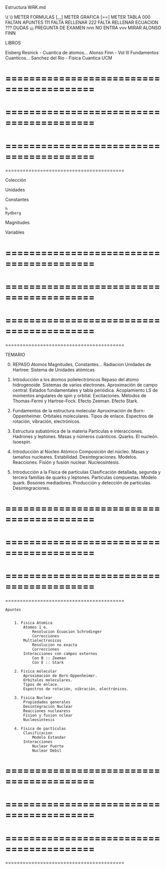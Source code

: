 Estructura WRK.md

\\( \\)	 METER FORMULAS
[__]		METER GRAFICA
[==]		METER TABLA
000		 FALTAN APUNTES
111		 FALTA RELLENAR
222		 FALTA RELLENAR ECUACION
???		 DUDAS
¡¡¡		 PREGUNTA DE EXAMEN
nnn		 NO ENTRA
vvv		 MIRAR ALONSO FINN


LIBROS

Eisberg Resnick - Cuantica de atomos...
Alonso Finn - Vol III Fundamentos Cuanticos...
Sanchez del Rio - Fisica Cuantica UCM

=========================================
=========================================
=========================================
=========================================
=========================================
=========================================
=========================================










Colección

Unidades

Constantes

	h
	Rydberg

Magnitudes

Variables

=========================================
=========================================
=========================================
=========================================
=========================================
=========================================
=========================================










TEMARIO

0. REPASO
	Atomos
		Magnitudes, Constantes...
	Radiacion
	Unidades de Hartree: Sistema de Unidades atómicas


1. Introducción a los átomos polielectrónicos
	Repaso del átomo hidrogenoide.
	Sistemas de varios electrones.
	Aproximación de campo central.
	Estados fundamentales y tabla periódica.
	Acoplamiento LS de momentos angulares de spin y orbital.
	Excitaciones.
	Métodos de Thomas-Fermi y Hartree-Fock.
	Efecto Zeeman.
	Efecto Stark.

2. Fundamentos de la estructura molecular
	Aproximación de Born-Oppenheimer.
	Orbitales moleculares.
	Tipos de enlace. Espectros de rotación, vibración, electrónicos.

3. Estructura subatómica de la materia
	Partículas e interacciones.
	Hadrones y leptones.
	Masas y números cuánticos.
	Quarks.
	El nucleón.
	Isoespin.

4. Introducción al Núcleo Atómico
	Composición del núcleo.
	Masas y tamaños nucleares.
	Estabilidad.
	Desintegraciones.
	Modelos.
	Reacciones.
	Fisión y fusión nuclear.
	Nucleosíntesis.

5. Introducción a la Física de partículas
	Clasificación detallada, segunda y tercera familias de quarks y leptones.
	Partículas compuestas.
	Modelo quark.
	Bosones mediadores.
	Producción y detección de partículas.
	Desintegraciones.














=========================================
=========================================
=========================================
=========================================




=========================================
=========================================
=========================================








	Apuntes


		1. Fisica Atomica
			Atomos 1 e.
				Resolucion Ecuacion Schrodinger
				Correcciones
			Multielectronicos
				Resolucion no exacta
				Correcciones
			Interacciones con campos externos
				Con B :: Zeeman
				Con E :: Stark

		2. Fisica molecular
			Aproximación de Born-Oppenheimer.
			Orbitales moleculares.
			Tipos de enlace.
			Espectros de rotación, vibración, electrónicos.

		3. Fisica Nuclear
			Propiedades generales
			Desintegracion Nuclear
			Reacciones nuclearess
			Fision y fusion nclear
			Nucleosintesis

		4. Física de partículas
			Clasificacion
				Modelo Estandar
			Interacciones
				Nuclear Fuerte
				Nuclear Debil














=========================================
=========================================
=========================================
=========================================




=========================================
=========================================
=========================================
